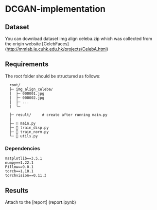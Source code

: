 # DCGAN-implementation



## Dataset
You can download dataset img align celeba.zip which was collected from the origin website [CelebFaces] (http://mmlab.ie.cuhk.edu.hk/projects/CelebA.html)

## Requirements
The root folder should be structured as follows:
```
  root/
  ├─ img_align_celeba/
  |  ├─ 000001.jpg
  |  ├─ 000002.jpg
  |  ├─ ...
  |  └─
  
  ├─ result/     # create after running main.py
  |
  ├─ 📄 main.py
  ├─ 📄 train_disp.py
  ├─ 📄 train_norm.py
  └─ 📄 utils.py
```

### Dependencies
```
matplotlib==3.5.1
numpy==1.22.1
Pillow==9.0.1
torch==1.10.1
torchvision==0.11.3
```

## Results
Attach to the [report] (report.ipynb)



